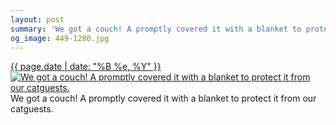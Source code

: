 ```yaml
---
layout: post
summary: 'We got a couch! A promptly covered it with a blanket to protect it from our catguests.'
og_image: 449-1280.jpg
---
```


<p>
  <time><a href="/449">{{ page.date | date: "%B %e, %Y" }}</a></time>
  <a href="/449"><img src="{{ site.assets_url }}/449-640.jpg" srcset="{{ site.assets_url }}/449-1280.jpg 1280w, {{ site.assets_url }}/449-960.jpg 960w, {{ site.assets_url }}/449-640.jpg 640w, {{ site.assets_url }}/449-320.jpg 320w" sizes="(min-width: 700px) 50vw, calc(100vw - 2rem)" alt="We got a couch! A promptly covered it with a blanket to protect it from our catguests." /></a>
  <span>We got a couch! A promptly covered it with a blanket to protect it from our catguests.</span>
</p>
